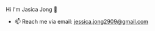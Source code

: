 Hi I'm Jasica Jong 👋
- 📫 Reach me via email: jessica.jong2909@gmail.com

<!---
jasicajong00/jasicajong00 is a ✨ special ✨ repository because its `README.md` (this file) appears on your GitHub profile.
You can click the Preview link to take a look at your changes.
--->
